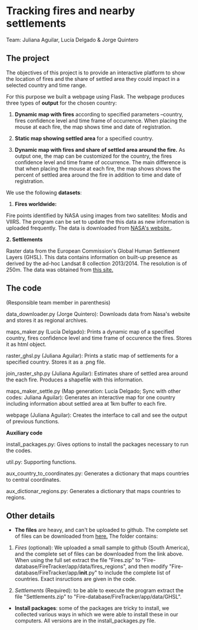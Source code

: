 # Tracking fires and nearby settlements

Team: Juliana Aguilar, Lucía Delgado & Jorge Quintero

## The project

The objectives of this project is to provide an interactive platform to show the location of fires and the share of settled area they could impact in a selected country and time range. 

For this purpose we built a webpage using Flask. The webpage produces three types of **output** for the chosen country:

1.  **Dynamic map with fires** according to specified parameters –country, fires confidence level and time frame of occurrence. When placing the mouse at each fire, the map shows time and date of registration.

2. **Static map showing settled area** for a specified country.

3. **Dynamic map with fires and share of settled area around the fire.** As output one, the map can be customized for the country, the fires confidence level and time frame of occurrence. The main difference is that when placing the mouse at each fire, the map shows shows the percent of settled area around the fire in addition to time and date of registration.

 We use the following **datasets**:

1. **Fires worldwide:**

Fire points identified by NASA using images from two satellites: Modis and VIIRS. The program can be set to update the this data as new information is uploaded frequently. The data is downloaded from [NASA's website.](https://earthdata.nasa.gov/earth-observation-data/near-real-time/firms/active-fire-data).

**2. Settlements**

Raster data from the European Commission's Global Human Settlement Layers (GHSL). This data contains information on built-up presence as derived by the ad-hoc Landsat 8 collection 2013/2014. The resolution is of 250m. The data was obtained from [this site.](http://cidportal.jrc.ec.europa.eu/ftp/jrcopendata/GHSL/GHS_BUILT_LDSMT_GLOBE_R2015B/GHS_BUILT_LDS2014_GLOBE_R2016A_54009_250/)

## The code 
(Responsible team member in parenthesis)

data_downloader.py (Jorge Quintero):
	Downloads data from Nasa's website and stores it as regional archives.

maps_maker.py (Lucía Delgado): 
	Prints a dynamic map of a specified country, fires confidence level and time frame of occurence the fires. 
	Stores it as html object.

raster_ghsl.py (Juliana Aguilar):
	Prints a static map of settlements for a specified country.
	Stores it as a .png file.

join_raster_shp.py (Juliana Aguilar):
	Estimates share of settled area around the each fire.
	Produces a shapefile with this information.

maps_maker_settle.py (Map generation: Lucía Delgado; Sync with other codes: Juliana Aguilar): 
	Generates an interactive map for one country including information about settled area at 1km buffer to each fire.

webpage (Juliana Aguilar): 
	Creates the interface to call and see the output of previous functions.	

**Auxiliary code**

install_packages.py:
	Gives options to install the packages necessary to run the codes.
	
util.py: 
	Supporting functions.

aux_country_to_coordinates.py:
	Generates a dictionary that maps countries to central coordinates.

aux_dictionar_regions.py:
	Generates a dictionary that maps countries to regions.

	
## Other details

* **The files** are heavy, and can't be uploaded to github. The complete set of files can be downloaded from [here.](https://www.dropbox.com/sh/825bo6b7atkl067/AACQwhnEzO5_DmeQAismH_wya?dl=0) The folder contains:

1. *Fires* (optional): We uploaded a small sample to github (South America), and the complete 
set of files can be downloaded from the link above. When using the full set extract the file "Fires.zip" to "Fire-database/FireTracker/app/data/fires_regions", and then modify "Fire-database/FireTracker/app/__init__.py" to include the complete list of countries. Exact insructions are given in the code.

2. *Settlements* (Required): to be able to execute the program extract the file "Settlements.zip" to "Fire-database/FireTracker/app/data/GHSL".

* **Install packages**: some of the packages are tricky to install, we collected various ways in which we were able to install these in our computers. All versions are in the install_packages.py file.
	

	
 

		





